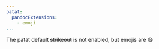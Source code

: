 ```yaml
---
patat:
  pandocExtensions:
    - emoji
...
```


The patat default ~~strikeout~~ is not enabled, but emojis are :smile:
